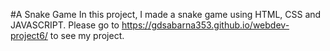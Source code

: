 #A Snake Game
In this project, I made a snake game using HTML, CSS and JAVASCRIPT. Please go to https://gdsabarna353.github.io/webdev-project6/ to see my project.
